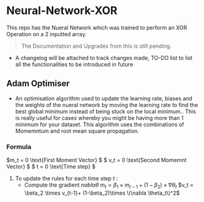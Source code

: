 # Neural-Network-XOR
This repo has the Nueral Network which was trained to perform an XOR Operation on a 2 inputted array. 
> The Documentation and Upgrades from this is still pending.

- A changelog will be attached to track changes made, TO-DO list to list all the functionalities to be introduced in future 

## Adam Optimiser 
- An optimisation algorithm used to update the learning rate, biases and the weights of the nueral network by moving the learning rate to find the best global minimum instead of being stuck on the local minimum.. This is really useful for cases whereby you might be having more than 1 minimum for your dataset. This algorithm uses the combinations of Momemntum and root mean square propagation.
### Formula
$m_t = 0   \text{First Moment Vector}  $
$ v_t = 0   \text{Second Momemnt Vector} $
$ t = 0  \text{Time step} $

1. To update the rules for each time step $t$ :
   - Compute the gradient $nabla \theta$
        $m_t = \beta_1 \times m_{t-1} +(1-\beta_2)\times \nabla \theta_t$
        $v_t = \beta_2 \times v_{t-1}+ (1-\beta_2)\times \(\nabla \theta_t\)^2$
